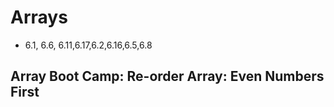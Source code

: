 # Arrays #

*  6.1, 6.6, 6.11,6.17,6.2,6.16,6.5,6.8

## Array Boot Camp: Re-order Array: Even Numbers First ##






